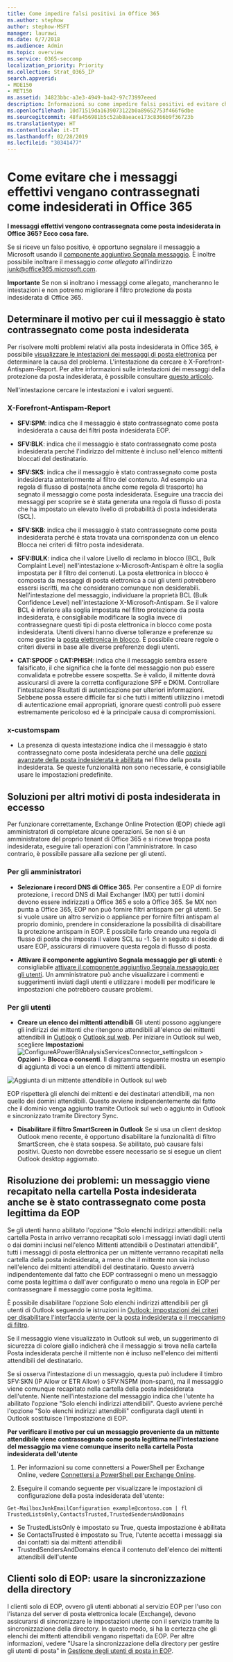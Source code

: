 ```yaml
---
title: Come impedire falsi positivi in Office 365
ms.author: stephow
author: stephow-MSFT
manager: laurawi
ms.date: 6/7/2018
ms.audience: Admin
ms.topic: overview
ms.service: O365-seccomp
localization_priority: Priority
ms.collection: Strat_O365_IP
search.appverid:
- MOE150
- MET150
ms.assetid: 34823bbc-a3e3-4949-ba42-97c73997eeed
description: Informazioni su come impedire falsi positivi ed evitare che messaggi di posta elettronica effettivi vengano contrassegnati come posta indesiderata in Office 365.
ms.openlocfilehash: 10d71519da1639073122b0a89652753f466f6dbe
ms.sourcegitcommit: 48fa456981b5c52ab8aeace173c8366b9f36723b
ms.translationtype: HT
ms.contentlocale: it-IT
ms.lasthandoff: 02/28/2019
ms.locfileid: "30341477"
---
```

# <a name="how-to-prevent-real-email-from-being-marked-as-spam-in-office-365"></a>Come evitare che i messaggi effettivi vengano contrassegnati come indesiderati in Office 365

 **I messaggi effettivi vengono contrassegnata come posta indesiderata in Office 365? Ecco cosa fare.**
  
Se si riceve un falso positivo, è opportuno segnalare il messaggio a Microsoft usando il [componente aggiuntivo Segnala messaggio](https://support.office.com/article/b5caa9f1-cdf3-4443-af8c-ff724ea719d2). È inoltre possibile inoltrare il messaggio *come allegato* all'indirizzo junk@office365.microsoft.com.

**Importante** Se non si inoltrano i messaggi come allegato, mancheranno le intestazioni e non potremo migliorare il filtro protezione da posta indesiderata di Office 365.
    
## <a name="determine-the-reason-why-the-message-was-marked-as-spam"></a>Determinare il motivo per cui il messaggio è stato contrassegnato come posta indesiderata

Per risolvere molti problemi relativi alla posta indesiderata in Office 365, è possibile [visualizzare le intestazioni dei messaggi di posta elettronica](https://support.office.com/article/cd039382-dc6e-4264-ac74-c048563d212c) per determinare la causa del problema. L'intestazione da cercare è X-Forefront-Antispam-Report. Per altre informazioni sulle intestazioni dei messaggi della protezione da posta indesiderata, è possibile consultare [questo articolo](https://technet.microsoft.com/library/dn205071%28v=exchg.150%29.aspx).
  
Nell'intestazione cercare le intestazioni e i valori seguenti.
  
### <a name="x-forefront-antispam-report"></a>X-Forefront-Antispam-Report

- **SFV:SPM**: indica che il messaggio è stato contrassegnato come posta indesiderata a causa dei filtri posta indesiderata EOP. 

- **SFV:BLK**: indica che il messaggio è stato contrassegnato come posta indesiderata perché l'indirizzo del mittente è incluso nell'elenco mittenti bloccati del destinatario. 
    
- **SFV:SKS**: indica che il messaggio è stato contrassegnato come posta indesiderata anteriormente al filtro del contenuto. Ad esempio una regola di flusso di posta(nota anche come regola di trasporto) ha segnato il messaggio come posta indesiderata. Eseguire una traccia dei messaggi per scoprire se è stata generata una regola di flusso di posta che ha impostato un elevato livello di probabilità di posta indesiderata (SCL). 
    
- **SFV:SKB**: indica che il messaggio è stato contrassegnato come posta indesiderata perché è stata trovata una corrispondenza con un elenco Blocca nei criteri di filtro posta indesiderata. 
    
- **SFV:BULK**: indica che il valore Livello di reclamo in blocco (BCL, Bulk Complaint Level) nell'intestazione x-Microsoft-Antispam è oltre la soglia impostata per il filtro dei contenuti. La posta elettronica in blocco è composta da messaggi di posta elettronica a cui gli utenti potrebbero essersi iscritti, ma che considerano comunque non desiderabili. Nell'intestazione del messaggio, individuare la proprietà BCL (Bulk Confidence Level) nell'intestazione X-Microsoft-Antispam. Se il valore BCL è inferiore alla soglia impostata nel filtro protezione da posta indesiderata, è consigliabile modificare la soglia invece di contrassegnare questi tipi di posta elettronica in blocco come posta indesiderata. Utenti diversi hanno diverse tolleranze e preferenze su come gestire la [posta elettronica in blocco](https://docs.microsoft.com/it-IT/office365/SecurityCompliance/bulk-complaint-level-values). È possibile creare regole o criteri diversi in base alle diverse preferenze degli utenti.
    
- **CAT:SPOOF** o **CAT:PHISH**: indica che il messaggio sembra essere falsificato, il che significa che la fonte del messaggio non può essere convalidata e potrebbe essere sospetta. Se è valido, il mittente dovrà assicurarsi di avere la corretta configurazione SPF e DKIM. Controllare l'intestazione Risultati di autenticazione per ulteriori informazioni. Sebbene possa essere difficile far sì che tutti i mittenti utilizzino i metodi di autenticazione email appropriati, ignorare questi controlli può essere estremamente pericoloso ed è la principale causa di compromissioni. 
    
### <a name="x-customspam"></a>x-customspam

- La presenza di questa intestazione indica che il messaggio è stato contrassegnato come posta indesiderata perché una delle [opzioni avanzate della posta indesiderata è abilitata](https://technet.microsoft.com/library/jj200750%28v=exchg.150%29.aspx) nel filtro della posta indesiderata. Se queste funzionalità non sono necessarie, è consigliabile usare le impostazioni predefinite. 
    
## <a name="solutions-to-additional-causes-of-too-much-spam"></a>Soluzioni per altri motivi di posta indesiderata in eccesso

Per funzionare correttamente, Exchange Online Protection (EOP) chiede agli amministratori di completare alcune operazioni. Se non si è un amministratore del proprio tenant di Office 365 e si riceve troppa posta indesiderata, eseguire tali operazioni con l'amministratore. In caso contrario, è possibile passare alla sezione per gli utenti.
  
### <a name="for-admins"></a>Per gli amministratori

- **Selezionare i record DNS di Office 365**. Per consentire a EOP di fornire protezione, i record DNS di Mail Exchanger (MX) per tutti i domini devono essere indirizzati a Office 365 e solo a Office 365. Se MX non punta a Office 365, EOP non può fornire filtri antispam per gli utenti. Se si vuole usare un altro servizio o appliance per fornire filtri antispam al proprio dominio, prendere in considerazione la possibilità di disabilitare la protezione antispam in EOP. È possibile farlo creando una regola di flusso di posta che imposta il valore SCL su -1. Se in seguito si decide di usare EOP, assicurarsi di rimuovere questa regola di flusso di posta. 
    
- **Attivare il componente aggiuntivo Segnala messaggio per gli utenti**: è consigliabile [attivare il componente aggiuntivo Segnala messaggio per gli utenti](enable-the-report-message-add-in.md). Un amministratore può anche visualizzare i commenti e suggerimenti inviati dagli utenti e utilizzare i modelli per modificare le impostazioni che potrebbero causare problemi.
    
### <a name="for-users"></a>Per gli utenti
    
- **Creare un elenco dei mittenti attendibili** Gli utenti possono aggiungere gli indirizzi dei mittenti che ritengono attendibili all'elenco dei mittenti attendibili in [Outlook](https://go.microsoft.com/fwlink/p/?LinkId=270065) o [Outlook sul web](https://go.microsoft.com/fwlink/p/?LinkId=294862). Per iniziare in Outlook sul web, scegliere **Impostazioni**![ConfigureAPowerBIAnalysisServicesConnector_settingsIcon](media/24bd5467-c8d2-4936-9c37-a179bd0e21ec.png) \> **Opzioni** \> **Blocca o consenti**. Il diagramma seguente mostra un esempio di aggiunta di voci a un elenco di mittenti attendibili.
  
![Aggiunta di un mittente attendibile in Outlook sul web](media/8de6b24e-429e-4e8f-8ce8-53ba659cbfcb.png)
  
EOP rispetterà gli elenchi dei mittenti e dei destinatari attendibili, ma non quello dei domini attendibili. Questo avviene indipendentemente dal fatto che il dominio venga aggiunto tramite Outlook sul web o aggiunto in Outlook e sincronizzato tramite Directory Sync.

- **Disabilitare il filtro SmartScreen in Outlook** Se si usa un client desktop Outlook meno recente, è opportuno disabilitare la funzionalità di filtro SmartScreen, che è stata sospesa. Se abilitato, può causare falsi positivi. Questo non dovrebbe essere necessario se si esegue un client Outlook desktop aggiornato.

## <a name="troubleshooting-a-message-ends-up-in-the-junk-folder-even-though-eop-marked-the-message-as-non-spam"></a>Risoluzione dei problemi: un messaggio viene recapitato nella cartella Posta indesiderata anche se è stato contrassegnato come posta legittima da EOP
<a name="TroubleshootingJunkEOPNonSpam"> </a>

Se gli utenti hanno abilitato l'opzione "Solo elenchi indirizzi attendibili: nella cartella Posta in arrivo verranno recapitati solo i messaggi inviati dagli utenti o dai domini inclusi nell'elenco Mittenti attendibili o Destinatari attendibili", tutti i messaggi di posta elettronica per un mittente verranno recapitati nella cartella della posta indesiderata, a meno che il mittente non sia incluso nell'elenco dei mittenti attendibili del destinatario. Questo avverrà indipendentemente dal fatto che EOP contrassegni o meno un messaggio come posta legittima o dall'aver configurato o meno una regola in EOP per contrassegnare il messaggio come posta legittima.
  
È possibile disabilitare l'opzione Solo elenchi indirizzi attendibili per gli utenti di Outlook seguendo le istruzioni in [Outlook: impostazioni dei criteri per disabilitare l'interfaccia utente per la posta indesiderata e il meccanismo di filtro](https://support.microsoft.com/it-IT/kb/2180568).
  
Se il messaggio viene visualizzato in Outlook sul web, un suggerimento di sicurezza di colore giallo indicherà che il messaggio si trova nella cartella Posta indesiderata perché il mittente non è incluso nell'elenco dei mittenti attendibili del destinatario.
  
Se si osserva l'intestazione di un messaggio, questa può includere il timbro SFV:SKN (IP Allow or ETR Allow) o SFV:NSPM (non-spam), ma il messaggio viene comunque recapitato nella cartella della posta indesiderata dell'utente. Niente nell'intestazione del messaggio indica che l'utente ha abilitato l'opzione "Solo elenchi indirizzi attendibili". Questo avviene perché l'opzione "Solo elenchi indirizzi attendibili" configurata dagli utenti in Outlook sostituisce l'impostazione di EOP. 
  
 **Per verificare il motivo per cui un messaggio proveniente da un mittente attendibile viene contrassegnato come posta legittima nell'intestazione del messaggio ma viene comunque inserito nella cartella Posta indesiderata dell'utente**
  
1. Per informazioni su come connettersi a PowerShell per Exchange Online, vedere [Connettersi a PowerShell per Exchange Online](https://go.microsoft.com/fwlink/p/?LinkId=396554). 
    
2. Eseguire il comando seguente per visualizzare le impostazioni di configurazione della posta indesiderata dell'utente:
    
  ```
  Get-MailboxJunkEmailConfiguration example@contoso.com | fl TrustedListsOnly,ContactsTrusted,TrustedSendersAndDomains
  ```

- Se TrustedListsOnly è impostato su True, questa impostazione è abilitata
- Se ContactsTrusted è impostato su True, l'utente accetta i messaggi sia dai contatti sia dai mittenti attendibili
- TrustedSendersAndDomains elenca il contenuto dell'elenco dei mittenti attendibili dell'utente


## <a name="eop-only-customers-use-directory-synchronization"></a>Clienti solo di EOP: usare la sincronizzazione della directory

I clienti solo di EOP, ovvero gli utenti abbonati al servizio EOP per l'uso con l'istanza del server di posta elettronica locale (Exchange), devono assicurarsi di sincronizzare le impostazioni utente con il servizio tramite la sincronizzazione della directory. In questo modo, si ha la certezza che gli elenchi dei mittenti attendibili vengano rispettati da EOP. Per altre informazioni, vedere "Usare la sincronizzazione della directory per gestire gli utenti di posta" in [Gestione degli utenti di posta in EOP](https://go.microsoft.com/fwlink/?LinkId=534098).
